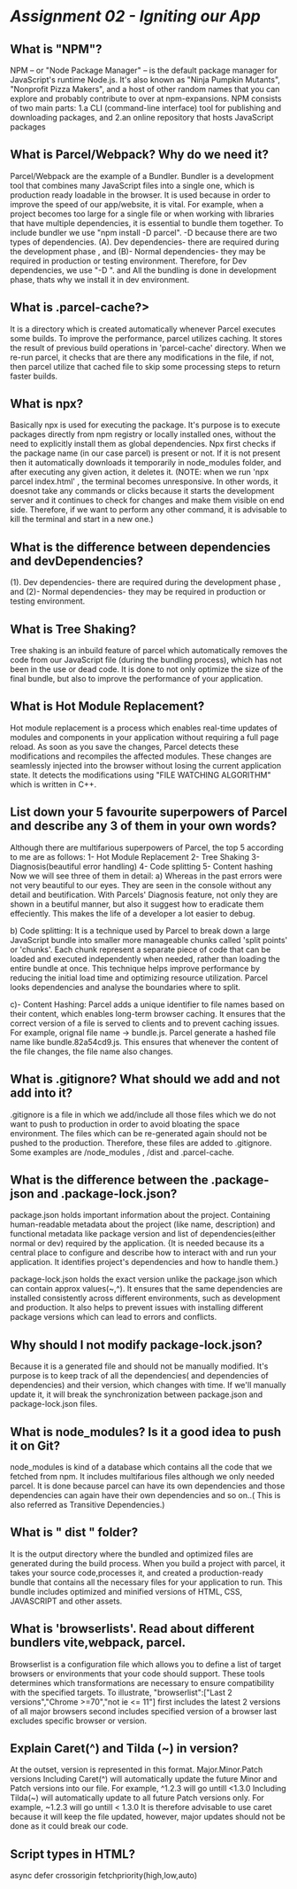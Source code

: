 # _Assignment 02 - Igniting our App_

## What is "NPM"?

NPM – or "Node Package Manager" – is the default package manager for JavaScript's runtime Node.js.
It's also known as "Ninja Pumpkin Mutants", "Nonprofit Pizza Makers", and a host of other random names that you can explore and probably contribute to over at npm-expansions.
NPM consists of two main parts:
1.a CLI (command-line interface) tool for publishing and downloading packages, and
2.an online repository that hosts JavaScript packages

## What is Parcel/Webpack? Why do we need it?

Parcel/Webpack are the example of a Bundler. Bundler is a development tool that combines many JavaScript files into a single one, which is production ready loadable in the browser. It is used because in order to improve the speed of our app/website, it is vital. For example, when a project becomes too large for a single file or when working with libraries that have multiple dependencies, it is essential to bundle them together. To include bundler we use "npm install -D parcel". -D because there are two types of dependencies. (A). Dev dependencies- there are required during the development phase , and (B)- Normal dependencies- they may be required in production or testing environment. Therefore, for Dev dependencies, we use "-D ". and All the bundling is done in development phase, thats why we install it in dev environment.

## What is .parcel-cache?>

It is a directory which is created automatically whenever Parcel executes some builds. To improve the performance, parcel utilizes caching. It stores the result of previous build operations in 'parcel-cache' directory. When we re-run parcel, it checks that are there any modifications in the file, if not, then parcel utilize that cached file to skip some processing steps to return faster builds.

## What is npx?

Basically npx is used for executing the package. It's purpose is to execute packages directly from npm registry or locally installed ones, without the need to explicitly install them as global dependencies. Npx first checks if the package name (in our case parcel) is present or not. If it is not present then it automatically downloads it temporarily in node_modules folder, and after executing any given action, it deletes it. (NOTE: when we run 'npx parcel index.html' , the terminal becomes unresponsive. In other words, it doesnot take any commands or clicks because it starts the development server and it continues to check for changes and make them visible on end side. Therefore, if we want to perform any other command, it is advisable to kill the terminal and start in a new one.)

## What is the difference between dependencies and devDependencies?

(1). Dev dependencies- there are required during the development phase , and
(2)- Normal dependencies- they may be required in production or testing environment.

## What is Tree Shaking?

Tree shaking is an inbuild feature of parcel which automatically removes the code from our JavaScript file (during the bundling process), which has not been in the use or dead code. It is done to not only optimize the size of the final bundle, but also to improve the performance of your application.

## What is Hot Module Replacement?

Hot module replacement is a process which enables real-time updates of modules and components in your application without requiring a full page reload. As soon as you save the changes, Parcel detects these modifications and recompiles the affected modules. These changes are seamlessly injected into the browser without losing the current application state. It detects the modifications using "FILE WATCHING ALGORITHM" which is written in C++.

## List down your 5 favourite superpowers of Parcel and describe any 3 of them in your own words?

Although there are multifarious superpowers of Parcel, the top 5 according to me are as follows: 1- Hot Module Replacement 2- Tree Shaking 3- Diagnosis(beautiful error handling) 4- Code splitting 5- Content hashing Now we will see three of them in detail: a) Whereas in the past errors were not very beautiful to our eyes. They are seen in the console without any detail and beutification. With Parcels' Diagnosis feature, not only they are shown in a beutiful manner, but also it suggest how to eradicate them effeciently. This makes the life of a developer a lot easier to debug.

b) Code splitting: It is a technique used by Parcel to break down a large JavaScript bundle into smaller more manageable chunks called 'split points' or 'chunks'. Each chunk represent a separate piece of code that can be loaded and executed independently when needed, rather than loading the entire bundle at once. This technique helps improve performance by reducing the initial load time and optimizing resource utilization. Parcel looks dependencies and analyse the boundaries where to split.

c)- Content Hashing: Parcel adds a unique identifier to file names based on their content, which enables long-term browser caching. It ensures that the correct version of a file is served to clients and to prevent caching issues. For example, orignal file name -> bundle.js. Parcel generate a hashed file name like bundle.82a54cd9.js. This ensures that whenever the content of the file changes, the file name also changes.

## What is .gitignore? What should we add and not add into it?

.gitignore is a file in which we add/include all those files which we do not want to push to production in order to avoid bloating the space environment. The files which can be re-generated again should not be pushed to the production. Therefore, these files are added to .gitignore. Some examples are /node_modules , /dist and .parcel-cache.

## What is the difference between the .package-json and .package-lock.json?

package.json holds important information about the project. Containing human-readable metadata about the project (like name, description) and functional metadata like package version and list of dependencies(either normal or dev) required by the application. {It is needed because its a central place to configure and describe how to interact with and run your application. It identifies project's dependencies and how to handle them.}

package-lock.json holds the exact version unlike the package.json which can contain approx values(~,^). It ensures that the same dependencies are installed consistently across different environments, such as development and production. It also helps to prevent issues with installing different package versions which can lead to errors and conflicts.

## Why should I not modify package-lock.json?

Because it is a generated file and should not be manually modified. It's purpose is to keep track of all the dependencies( and dependencies of dependencies) and their version, which changes with time. If we'll manually update it, it will break the synchronization between package.json and package-lock.json files.

## What is node_modules? Is it a good idea to push it on Git?

node_modules is kind of a database which contains all the code that we fetched from npm. It includes multifarious files although we only needed parcel. It is done because parcel can have its own dependencies and those dependencies can again have their own dependencies and so on..( This is also referred as Transitive Dependencies.)

## What is " dist " folder?

It is the output directory where the bundled and optimized files are generated during the build process. When you build a project with parcel, it takes your source code,processes it, and created a production-ready bundle that contains all the necessary files for your application to run. This bundle includes optimized and minified versions of HTML, CSS, JAVASCRIPT and other assets.

## What is 'browserlists'. Read about different bundlers vite,webpack, parcel.

Browserlist is a configuration file which allows you to define a list of target browsers or environments that your code should support. These tools determines which transformations are necessary to ensure compatibility with the specified targets. To illustrate, "browserlist":["Last 2 versions","Chrome >=70","not ie <= 11"] first includes the latest 2 versions of all major browsers second includes specified version of a browser last excludes specific browser or version.

## Explain Caret(^) and Tilda (~) in version?

At the outset, version is represented in this format. Major.Minor.Patch versions Including Caret(^) will automatically update the future Minor and Patch versions into our file. For example, ^1.2.3 will go untill <1.3.0 Including Tilda(~) will automatically update to all future Patch versions only. For example, ~1.2.3 will go untill < 1.3.0 It is therefore advisable to use caret because it will keep the file updated, however, major updates should not be done as it could break our code.

## Script types in HTML?

async defer crossorigin fetchpriority(high,low,auto)
